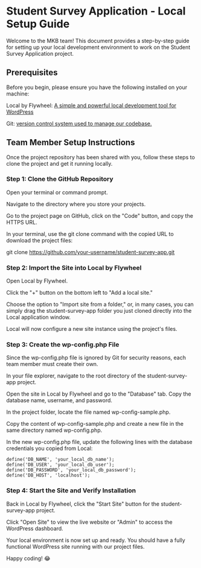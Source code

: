 # Student Survey Application - Local Setup Guide
Welcome to the MKB team! This document provides a step-by-step guide for setting up your local development environment to work on the Student Survey Application project.

## Prerequisites
Before you begin, please ensure you have the following installed on your machine:

Local by Flywheel: [A simple and powerful local development tool for WordPress](https://localwp.com/)

Git: [version control system used to manage our codebase.](https://git-scm.com/)

## Team Member Setup Instructions
Once the project repository has been shared with you, follow these steps to clone the project and get it running locally.

### Step 1: Clone the GitHub Repository
Open your terminal or command prompt.

Navigate to the directory where you store your projects.

Go to the project page on GitHub, click on the "Code" button, and copy the HTTPS URL.

In your terminal, use the git clone command with the copied URL to download the project files:

git clone https://github.com/your-username/student-survey-app.git

### Step 2: Import the Site into Local by Flywheel
Open Local by Flywheel.

Click the "+" button on the bottom left to "Add a local site."

Choose the option to "Import site from a folder," or, in many cases, you can simply drag the student-survey-app folder you just cloned directly into the Local application window.

Local will now configure a new site instance using the project's files.

### Step 3: Create the wp-config.php File
Since the wp-config.php file is ignored by Git for security reasons, each team member must create their own.

In your file explorer, navigate to the root directory of the student-survey-app project.

Open the site in Local by Flywheel and go to the "Database" tab. Copy the database name, username, and password.

In the project folder, locate the file named wp-config-sample.php.

Copy the content of wp-config-sample.php and create a new file in the same directory named wp-config.php.

In the new wp-config.php file, update the following lines with the database credentials you copied from Local:

```
define('DB_NAME', 'your_local_db_name');
define('DB_USER', 'your_local_db_user');
define('DB_PASSWORD', 'your_local_db_password');
define('DB_HOST', 'localhost');
```

### Step 4: Start the Site and Verify Installation
Back in Local by Flywheel, click the "Start Site" button for the student-survey-app project.

Click "Open Site" to view the live website or "Admin" to access the WordPress dashboard.

Your local environment is now set up and ready. You should have a fully functional WordPress site running with our project files.

Happy coding! :joy:
